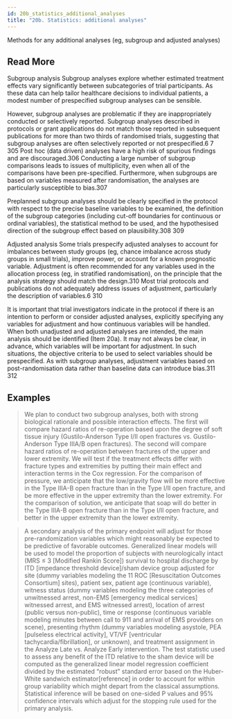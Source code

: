 ```yaml
---
id: 20b_statistics_additional_analyses
title: "20b. Statistics: additional analyses"
---
```

Methods for any additional analyses (eg, subgroup and adjusted analyses)

## Read More

Subgroup analysis
Subgroup analyses explore whether estimated treatment effects vary significantly between subcategories of trial participants. As these data can help tailor healthcare decisions to individual patients, a modest number of prespecified subgroup analyses can be sensible.

However, subgroup analyses are problematic if they are inappropriately conducted or selectively reported. Subgroup analyses described in protocols or grant applications do not match those reported in subsequent publications for more than two thirds of randomised trials, suggesting that subgroup analyses are often selectively reported or not prespecified.6 7 305 Post hoc (data driven) analyses have a high risk of spurious findings and are discouraged.306 Conducting a large number of subgroup comparisons leads to issues of multiplicity, even when all of the comparisons have been pre-specified. Furthermore, when subgroups are based on variables measured after randomisation, the analyses are particularly susceptible to bias.307

Preplanned subgroup analyses should be clearly specified in the protocol with respect to the precise baseline variables to be examined, the definition of the subgroup categories (including cut-off boundaries for continuous or ordinal variables), the statistical method to be used, and the hypothesised direction of the subgroup effect based on plausibility.308 309

Adjusted analysis
Some trials prespecify adjusted analyses to account for imbalances between study groups (eg, chance imbalance across study groups in small trials), improve power, or account for a known prognostic variable. Adjustment is often recommended for any variables used in the allocation process (eg, in stratified randomisation), on the principle that the analysis strategy should match the design.310 Most trial protocols and publications do not adequately address issues of adjustment, particularly the description of variables.6 310

It is important that trial investigators indicate in the protocol if there is an intention to perform or consider adjusted analyses, explicitly specifying any variables for adjustment and how continuous variables will be handled. When both unadjusted and adjusted analyses are intended, the main analysis should be identified (Item 20a). It may not always be clear, in advance, which variables will be important for adjustment. In such situations, the objective criteria to be used to select variables should be prespecified. As with subgroup analyses, adjustment variables based on post-randomisation data rather than baseline data can introduce bias.311 312

## Examples

> We plan to conduct two subgroup analyses, both with strong biological rationale and possible interaction effects. The first will compare hazard ratios of re-operation based upon the degree of soft tissue injury (Gustilo-Anderson Type I/II open fractures vs. Gustilo-Anderson Type IIIA/B open fractures). The second will compare hazard ratios of re-operation between fractures of the upper and lower extremity. We will test if the treatment effects differ with fracture types and extremities by putting their main effect and interaction terms in the Cox regression. For the comparison of pressure, we anticipate that the low/gravity flow will be more effective in the Type IIIA-B open fracture than in the Type I/II open fracture, and be more effective in the upper extremity than the lower extremity. For the comparison of solution, we anticipate that soap will do better in the Type IIIA-B open fracture than in the Type I/II open fracture, and better in the upper extremity than the lower extremity.

> A secondary analysis of the primary endpoint will adjust for those pre-randomization variables which might reasonably be expected to be predictive of favorable outcomes. Generalized linear models will be used to model the proportion of subjects with neurologically intact (MRS ≤ 3 [Modified Rankin Score]) survival to hospital discharge by ITD [impedance threshold device]/sham device group adjusted for site (dummy variables modeling the 11 ROC [Resuscitation Outcomes Consortium] sites), patient sex, patient age (continuous variable), witness status (dummy variables modeling the three categories of unwitnessed arrest, non-EMS [emergency medical services] witnessed arrest, and EMS witnessed arrest), location of arrest (public versus non-public), time or response (continuous variable modeling minutes between call to 911 and arrival of EMS providers on scene), presenting rhythm (dummy variables modeling asystole, PEA [pulseless electrical activity], VT/VF [ventricular tachycardia/fibrillation], or unknown), and treatment assignment in the Analyze Late vs. Analyze Early intervention. The test statistic used to assess any benefit of the ITD relative to the sham device will be computed as the generalized linear model regression coefficient divided by the estimated “robust” standard error based on the Huber- White sandwich estimator[reference] in order to account for within group variability which might depart from the classical assumptions. Statistical inference will be based on one-sided P values and 95% confidence intervals which adjust for the stopping rule used for the primary analysis.